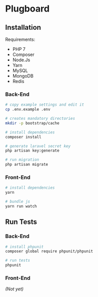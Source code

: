 # Plugboard

## Installation

Requirements:
- PHP 7
- Composer
- Node.Js
- Yarn
- MySQL
- MongoDB
- Redis

### Back-End

```sh
# copy example settings and edit it
cp .env.example .env

# creates mandatory directories
mkdir -p bootstrap/cache

# install dependencies
composer install

# generate laravel secret key
php artisan key:generate

# run migration
php artisan migrate
```

### Front-End

```sh
# install dependencies
yarn

# bundle js
yarn run watch
```

## Run Tests

### Back-End

```sh
# install phpunit
composer global require phpunit/phpunit

# run tests
phpunit
```

### Front-End

*(Not yet)*
